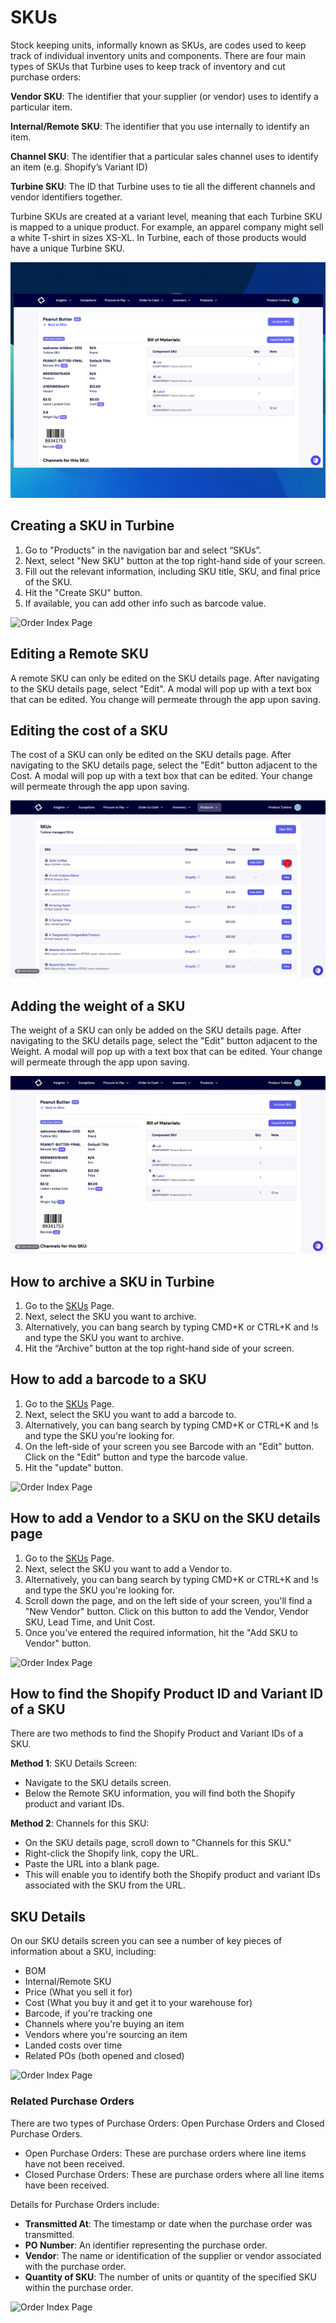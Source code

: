 # SKUs

Stock keeping units, informally known as SKUs, are codes used to keep track of individual inventory units and components. There are four main types of SKUs that Turbine uses to keep track of inventory and cut purchase orders:

**Vendor SKU**: The identifier that your supplier (or vendor) uses to identify a particular item.

**Internal/Remote SKU**: The identifier that you use internally to identify an item.

**Channel SKU**: The identifier that a particular sales channel uses to identify an item (e.g. Shopify’s Variant ID)

**Turbine SKU**: The ID that Turbine uses to tie all the different channels and vendor identifiers together. 

Turbine SKUs are created at a variant level, meaning that each Turbine SKU is mapped to a unique product. For example, an apparel company might sell a white T-shirt in sizes XS-XL. In Turbine, each of those products would have a unique Turbine SKU.

![Order Index Page](../../static/img/sku_details.png)

## Creating a SKU in Turbine

1. Go to "Products" in the navigation bar and select “SKUs”.
2. Next, select "New SKU" button at the top right-hand side of your screen.
3. Fill out the relevant information, including SKU title, SKU, and final price of the SKU.
4. Hit the "Create SKU" button.
5. If available, you can add other info such as barcode value.

![Order  Index Page](../../static/img/create_sku.gif)

## Editing a Remote SKU

A remote SKU can only be edited on the SKU details page. After navigating to the SKU details page, select "Edit". A modal will pop up with a text box that can be edited. You change will permeate through the app upon saving. 

## Editing the cost of a SKU

The cost of a SKU can only be edited on the SKU details page. After navigating to the SKU details page, select the "Edit" button adjacent to the Cost. A modal will pop up with a text box that can be edited. Your change will permeate through the app upon saving.

![Order  Index Page](../../static/img/sku_cost.gif)

## Adding the weight of a SKU

The weight of a SKU can only be added on the SKU details page. After navigating to the SKU details page, select the "Edit" button adjacent to the Weight. A modal will pop up with a text box that can be edited. Your change will permeate through the app upon saving.

![Order  Index Page](../../static/img/weight.gif)

## How to archive a SKU in Turbine

1. Go to the [SKUs](https://app.helloturbine.com/app/skus) Page.
2. Next, select the SKU you want to archive.
3. Alternatively, you can bang search by typing CMD+K or CTRL+K and !s and type the SKU you want to archive.
4. Hit the “Archive” button at the top right-hand side of your screen.

## How to add a barcode to a SKU 

1. Go to the [SKUs](https://app.helloturbine.com/app/skus) Page.
2. Next, select the SKU you want to add a barcode to.
3. Alternatively, you can bang search by typing CMD+K or CTRL+K and !s and type the SKU you're looking for.
4. On the left-side of your screen you see Barcode with an "Edit" button. Click on the "Edit" button and type the barcode value.
5. Hit the "update" button.

![Order Index Page](../../static/img/add_barcode.gif)

## How to add a Vendor to a SKU on the SKU details page

1. Go to the [SKUs](https://app.helloturbine.com/app/skus) Page.
2. Next, select the SKU you want to add a Vendor to.
3. Alternatively, you can bang search by typing CMD+K or CTRL+K and !s and type the SKU you're looking for.
4. Scroll down the page, and on the left side of your screen, you'll find a "New Vendor" button. Click on this button to add the Vendor, Vendor SKU, Lead Time, and Unit Cost.
5. Once you've entered the required information, hit the "Add SKU to Vendor" button.

![Order Index Page](../../static/img/vendor_sku2.gif)

## How to find the Shopify Product ID and Variant ID of a SKU 

There are two methods to find the Shopify Product and Variant IDs of a SKU.

**Method 1**: SKU Details Screen:
* Navigate to the SKU details screen.
* Below the Remote SKU information, you will find both the Shopify product and variant IDs.

**Method 2**: Channels for this SKU:
* On the SKU details page, scroll down to "Channels for this SKU."
* Right-click the Shopify link, copy the URL.
* Paste the URL into a blank page.
* This will enable you to identify both the Shopify product and variant IDs associated with the SKU from the URL.

## SKU Details

On our SKU details screen you can see a number of key pieces of information about a SKU, including: 
* BOM
* Internal/Remote SKU
* Price (What you sell it for)
* Cost (What you buy it and get it to your warehouse for)
* Barcode, if you're tracking one
* Channels where you're buying an item
* Vendors where you're sourcing an item
* Landed costs over time
* Related POs (both opened and closed)

![Order Index Page](../../static/img/sku_inventory.gif)

### Related Purchase Orders

There are two types of Purchase Orders: Open Purchase Orders and Closed Purchase Orders.

* Open Purchase Orders: These are purchase orders where line items have not been received.
* Closed Purchase Orders: These are purchase orders where all line items have been received.

Details for Purchase Orders include:

* **Transmitted At**: The timestamp or date when the purchase order was transmitted.
* **PO Number**: An identifier representing the purchase order.
* **Vendor**: The name or identification of the supplier or vendor associated with the purchase order.
* **Quantity of SKU**: The number of units or quantity of the specified SKU within the purchase order.

![Order Index Page](../../static/img/related_pos.png)
